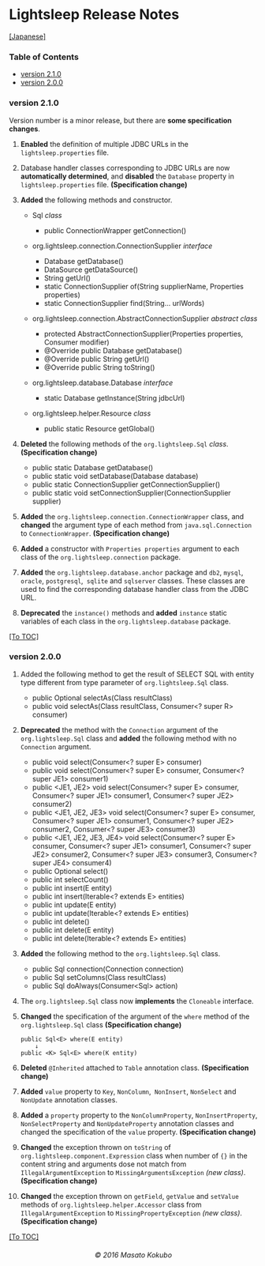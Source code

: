 Lightsleep Release Notes
===========

[[Japanese]](ReleaseNotes_ja.md)

<div id="TOC"></div>

### Table of Contents

- [version 2.1.0](#ReleaseNote2.1.0)
- [version 2.0.0](#ReleaseNote2.0.0)

<div id="ReleaseNote2.1.0"></div>

### version 2.1.0

Version number is a minor release, but there are **some specification changes**.

1. **Enabled** the definition of multiple JDBC URLs in the `lightsleep.properties` file.

1. Database handler classes corresponding to JDBC URLs are now **automatically determined**, and **disabled** the `Database` property in `lightsleep.properties` file. **(Specification change)**


1. **Added** the following methods and constructor.
    - Sql *class*
        - public ConnectionWrapper getConnection()

    - org.lightsleep.connection.ConnectionSupplier *interface*
        - Database getDatabase()
        - DataSource getDataSource()
        - String getUrl()
        - static ConnectionSupplier of(String supplierName, Properties properties)
        - static ConnectionSupplier find(String... urlWords)

    - org.lightsleep.connection.AbstractConnectionSupplier *abstract class*
        - protected AbstractConnectionSupplier(Properties properties, Consumer<Properties> modifier)
        - @Override public Database getDatabase()
        - @Override public String getUrl()
        - @Override public String toString()

    - org.lightsleep.database.Database *interface*
        - static Database getInstance(String jdbcUrl)

    - org.lightsleep.helper.Resource *class*
        - public static Resource getGlobal()

1. **Deleted** the following methods of the `org.lightsleep.Sql` *class*. **(Specification change)**
    - public static Database getDatabase()
    - public static void setDatabase(Database database)
    - public static ConnectionSupplier getConnectionSupplier()
    - public static void setConnectionSupplier(ConnectionSupplier supplier)

1. **Added** the `org.lightsleep.connection.ConnectionWrapper` class, and **changed** the argument type of each method from `java.sql.Connection` to `ConnectionWrapper`. **(Specification change)**

1. **Added** a constructor with `Properties properties` argument to each class of the `org.lightsleep.connection` package.

1. **Added** the `org.lightsleep.database.anchor` package and `db2`, `mysql`,` oracle`, `postgresql`,` sqlite` and `sqlserver` classes. These classes are used to find the corresponding database handler class from the JDBC URL.

1. **Deprecated** the `instance()` methods and **added** `instance` static variables of each class in the `org.lightsleep.database` package.

[[To TOC]](#TOC)

<div id="ReleaseNote2.0.0"></div>

### version 2.0.0

1. Added the following method to get the result of SELECT SQL with entity type different from type parameter of `org.lightsleep.Sql` class.
    - public <R> Optional<R> selectAs(Class<R> resultClass)
    - public <R> void selectAs(Class<R> resultClass, Consumer<? super R> consumer)

1. **Deprecated** the method with the `Connection` argument of the `org.lightsleep.Sql` class and **added** the following method with no `Connection` argument.
    - public void select(Consumer<? super E> consumer)
    - public <JE1> void select(Consumer<? super E> consumer, Consumer<? super JE1> consumer1)
    - public <JE1, JE2> void select(Consumer<? super E> consumer, Consumer<? super JE1> consumer1, Consumer<? super JE2> consumer2)
    - public <JE1, JE2, JE3> void select(Consumer<? super  E> consumer, Consumer<? super JE1> consumer1, Consumer<? super JE2> consumer2, Consumer<? super JE3> consumer3)
    - public <JE1, JE2, JE3, JE4> void select(Consumer<? super E> consumer, Consumer<? super JE1> consumer1, Consumer<? super JE2> consumer2, Consumer<? super JE3> consumer3, Consumer<? super JE4> consumer4)
    - public Optional<E> select()
    - public int selectCount()
    - public int insert(E entity)
    - public int insert(Iterable<? extends E> entities)
    - public int update(E entity)
    - public int update(Iterable<? extends E> entities)
    - public int delete()
    - public int delete(E entity)
    - public int delete(Iterable<? extends E> entities)

1. **Added** the following method to the `org.lightsleep.Sql` class.
    - public Sql<E> connection(Connection connection)
    - public <R> Sql<E> setColumns(Class<R> resultClass)
    - public Sql<E> doAlways(Consumer<Sql<E>> action)

1. The `org.lightsleep.Sql` class now **implements** the `Cloneable` interface.

1. **Changed** the specification of the argument of the `where` method of the `org.lightsleep.Sql` class **(Specification change)**
    ```
    public Sql<E> where(E entity)
        ↓
    public <K> Sql<E> where(K entity)
    ```

1. **Deleted** `@Inherited` attached to `Table` annotation class. **(Specification change)**

1. **Added** `value` property to `Key`, `NonColumn`,` NonInsert`, `NonSelect` and `NonUpdate` annotation classes.

1. **Added** a `property` property to the `NonColumnProperty`, `NonInsertProperty`, ` NonSelectProperty` and `NonUpdateProperty` annotation classes and changed the specification of the `value` property. **(Specification change)**

1. **Changed** the exception thrown on `toString` of `org.lightsleep.component.Expression` class when number of `{}` in the content string and arguments dose not match from `IllegalArgumentException` to `MissingArgumentsException` *(new class)*. **(Specification change)**

1. **Changed** the exception thrown on `getField`, `getValue` and `setValue` methods of `org.lightsleep.helper.Accessor` class from `IllegalArgumentException` to `MissingPropertyException` *(new class)*. **(Specification change)**

[[To TOC]](#TOC)

<div style="text-align:center; margin-top:20px"><i>&copy; 2016 Masato Kokubo</i></div>
